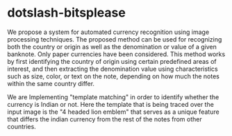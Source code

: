 # dotslash-bitsplease

We propose a system for automated  currency recognition using image processing techniques. The
proposed method can be used for recognizing both the country or origin as well as the denomination or value of a given banknote.
Only paper currencies have been considered. This method works by first identifying the country of origin using certain predefined
areas of interest, and then extracting the denomination value using characteristics such as size, color, or text on the note,
depending on how much the notes within the same country differ.

We are Implementing "template matching" in order to identify whether the currency is Indian or not. Here the template that is being traced over the input image is the "4 headed lion emblem" that serves as a unique feature that differs the indian currency from the rest of the notes from other countries.
